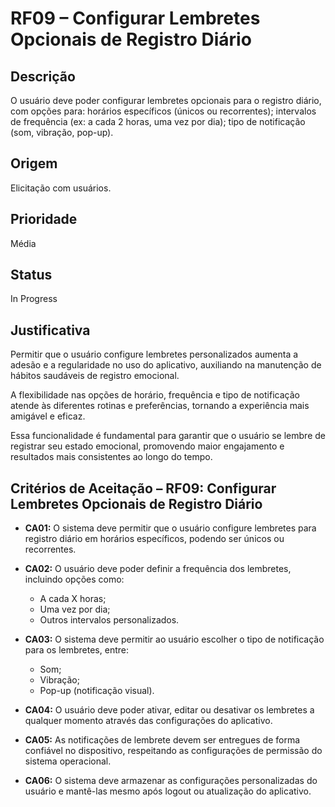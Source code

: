 # RF09 – Configurar Lembretes Opcionais de Registro Diário

## Descrição  
O usuário deve poder configurar lembretes opcionais para o registro diário, com opções para: horários específicos (únicos ou recorrentes); intervalos de frequência (ex: a cada 2 horas, uma vez por dia); tipo de notificação (som, vibração, pop-up).

## Origem  
Elicitação com usuários.

## Prioridade  
Média

## Status  
In Progress

## Justificativa  
Permitir que o usuário configure lembretes personalizados aumenta a adesão e a regularidade no uso do aplicativo, auxiliando na manutenção de hábitos saudáveis de registro emocional.

A flexibilidade nas opções de horário, frequência e tipo de notificação atende às diferentes rotinas e preferências, tornando a experiência mais amigável e eficaz.

Essa funcionalidade é fundamental para garantir que o usuário se lembre de registrar seu estado emocional, promovendo maior engajamento e resultados mais consistentes ao longo do tempo.


## Critérios de Aceitação – RF09: Configurar Lembretes Opcionais de Registro Diário

- **CA01:** O sistema deve permitir que o usuário configure lembretes para registro diário em horários específicos, podendo ser únicos ou recorrentes.

- **CA02:** O usuário deve poder definir a frequência dos lembretes, incluindo opções como:  
  - A cada X horas;  
  - Uma vez por dia;  
  - Outros intervalos personalizados.

- **CA03:** O sistema deve permitir ao usuário escolher o tipo de notificação para os lembretes, entre:  
  - Som;  
  - Vibração;  
  - Pop-up (notificação visual).

- **CA04:** O usuário deve poder ativar, editar ou desativar os lembretes a qualquer momento através das configurações do aplicativo.

- **CA05:** As notificações de lembrete devem ser entregues de forma confiável no dispositivo, respeitando as configurações de permissão do sistema operacional.

- **CA06:** O sistema deve armazenar as configurações personalizadas do usuário e mantê-las mesmo após logout ou atualização do aplicativo.
